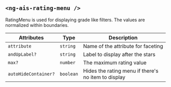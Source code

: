 ## `<ng-ais-rating-menu />`

RatingMenu is used for displaying grade like filters. The values are normalized within boundaries.

| Attributes           | Type       | Description
| -                    | -          | -
| `attribute`          | `string`   | Name of the attribute for faceting
| `andUpLabel?`        | `string`   | Label to display after the stars
| `max?`               | `number`   | The maximum rating value
| `autoHideContainer?` | `boolean`  | Hides the rating menu if there's no item to display
